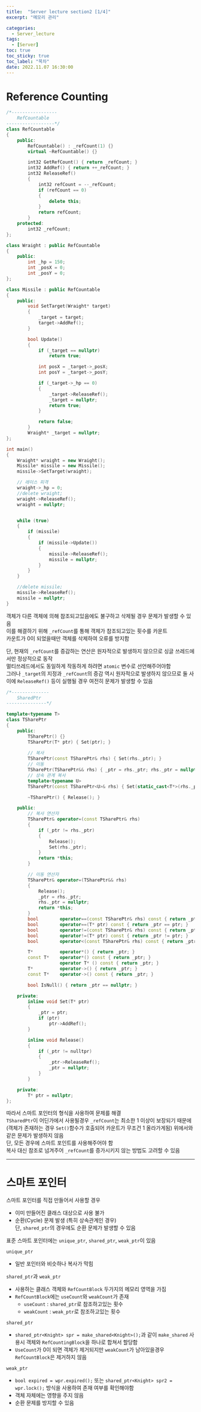 ```yaml
---
title:  "Server lecture section2 [1/4]"
excerpt: "메모리 관리"

categories:
  - Server_lecture
tags:
  - [Server]
toc: true
toc_sticky: true
toc_label: "목차"
date: 2022.11.07 16:30:00
---
```


# Reference Counting

```cpp
/*-----------------
	RefCountable
------------------*/
class RefCountable
{
	public:
		RefCountable() : _refCount(1) {}
		virtual ~RefCountable() {}

		int32 GetRefCount() { return _refCount; }
		int32 AddRef() { return ++_refCount; }
		int32 ReleaseRef()
		{
			int32 refCount = --_refCount;
			if (refCount == 0)
			{
				delete this;
			}
			return refCount;
		}
	protected:
		int32 _refCount;
};
```

```cpp
class Wraight : public RefCountable
{
	public:
		int _hp = 150;
		int _posX = 0;
		int _posY = 0;
};

class Missile : public RefCountable
{
	public:
		void SetTarget(Wraight* target)
		{
			_target = target;
			target->AddRef();
		}

		bool Update()
		{
			if (_target == nullptr)
				return true;

			int posX = _target->_posX;
			int posY = _target->_posY;

			if (_target->_hp == 0)
			{
				_target->ReleaseRef();
				_target = nullptr;
				return true;
			}

			return false;
		}
		Wraight* _target = nullptr;
};

int main()
{
	Wraight* wraight = new Wraight();
	Missile* missile = new Missile();
	missile->SetTarget(wraight);

	// 레이스 피격
	wraight->_hp = 0;
	//delete wraight;
	wraight->ReleaseRef();
	wraight = nullptr;


	while (true)
	{
		if (missile)
		{
			if (missile->Update())
			{
				missile->ReleaseRef();
				missile = nullptr;
			}
		}
	}

	//delete missile;
	missile->ReleaseRef();
	missile = nullptr;
}
```

객체가 다른 객체에 의해 참조되고있음에도 불구하고 삭제될 경우 문제가 발생할 수 있음    
이를 해결하기 위해 `_refCount`를 통해 객체가 참조되고있는 횟수를 카운트    
카운트가 0이 되었을때만 객체를 삭제하여 오류를 방지함     

단, 현재의 `_refCount`를 증감하는 연산은 원자적으로 발생하지 않으므로 싱글 쓰레드에서만 정상적으로 동작    
멀티쓰레드에서도 동일하게 작동하게 하려면 `atomic` 변수로 선언해주어야함    
그러나 `_target`의 지정과 `_refCount`의 증감 역시 원자적으로 발생하지 않으므로 둘 사이에 `ReleaseRef()` 등이 실행될 경우 여전히 문제가 발생할 수 있음    

```cpp
/*--------------
	SharedPtr
---------------*/

template<typename T>
class TSharePtr
{
	public:
		TSharePtr() {}
		TSharePtr(T* ptr) { Set(ptr); }
		
		// 복사
		TSharePtr(const TSharePtr& rhs) { Set(rhs._ptr); }
		// 이동
		TSharePtr(TSharePtr&& rhs) { _ptr = rhs._ptr; rhs._ptr = nullptr; }
		// 상속 관계 복사
		template<typename U>
		TSharePtr(const TSharePtr<U>& rhs) { Set(static_cast<T*>(rhs._ptr)); }

		~TSharePtr() { Release(); }

	public:
		// 복사 연산자
		TSharePtr& operator=(const TSharePtr& rhs)
		{
			if (_ptr != rhs._ptr)
			{
				Release();
				Set(rhs._ptr);
			}
			return *this;
		}

		// 이동 연산자
		TSharePtr& operator=(TSharePtr&& rhs)
		{
			Release();
			_ptr = rhs._ptr;
			rhs._ptr = nullptr;
			return *this;
		}
		bool		operator==(const TSharePtr& rhs) const { return _ptr == rhs._ptr; }
		bool		operator==(T* ptr) const { return _ptr == ptr; }
		bool		operator!=(const TSharePtr& rhs) const { return _ptr != rhs._ptr; }
		bool		operator!=(T* ptr) const { return _ptr != ptr; }
		bool		operator<(const TSharePtr& rhs) const { return _ptr < rhs._ptr; }

		T*			operator*() { return _ptr; }
		const T*	operator*() const { return _ptr; }
					operator T* () const { return _ptr; }
		T*			operator->() { return _ptr; }
		const T*	operator->() const { return _ptr; }

		bool IsNull() { return _ptr == nullptr; }

	private:
		inline void Set(T* ptr)
		{
			_ptr = ptr;
			if (ptr)
				ptr->AddRef();
		}

		inline void Release()
		{
			if (_ptr != nulltpr)
			{
				_ptr->ReleaseRef();
				_ptr = nullptr;
			}
		}

	private:
		T* ptr = nullptr;
};
```

따라서 스마트 포인터의 형식을 사용하여 문제를 해결    
`TSharedPtr`이 어딘가에서 사용될경우 `_refCount`는 최소한 1 이상이 보장되기 때문에(객체가 존재하는 경우 `Set()`함수가 호출되어 카운트가 무조건 1 올라가게됨) 위에서와 같은 문제가 발생하지 않음    
단, 모든 경우에 스마트 포인트를 사용해주어야 함    
복사 대신 참조로 넘겨주어 `_refCount`를 증가시키지 않는 방법도 고려할 수 있음    

***

# 스마트 포인터

스마트 포인터를 직접 만들어서 사용할 경우
* 이미 만들어진 클래스 대상으로 사용 불가
* 순환(Cycle) 문제 발생 (특히 상속관계인 경우)    
	단, `shared_ptr`의 경우에도 순환 문제가 발생할 수 있음    

표준 스마트 포인터에는 `unique_ptr`, `shared_ptr`, `weak_ptr`이 있음

`unique_ptr`
* 일반 포인터와 비슷하나 복사가 막힘    

`shared_ptr`과 `weak_ptr`
* 사용하는 클래스 객체와 `RefCountBlock` 두가지의 메모리 영역을 가짐
* `RefCountBlock`에는 `useCount`와 `weakCount`가 존재
	* `useCount` : `shared_ptr`로 참조하고있는 횟수
	* `weakCount` : `weak_ptr`로 참조하고있는 횟수

`shared_ptr`
* `shared_ptr<Knight> spr = make_shared<Knight>();`과 같이 `make_shared` 사용시 객체와 `RefCountingBlock`을 하나로 합쳐서 할당함
* `UseCount`가 0이 되면 객체가 제거되지만 `weakCount`가 남아있을경우 `RefCountBlock`은 제거하지 않음

`weak_ptr`
* `bool expired = wpr.expired();` 또는 `shared_ptr<Knight> spr2 = wpr.lock();` 방식을 사용하여 존재 여부를 확인해야함
* 객체 자체에는 영향을 주지 않음
* 순환 문제를 방지할 수 있음





